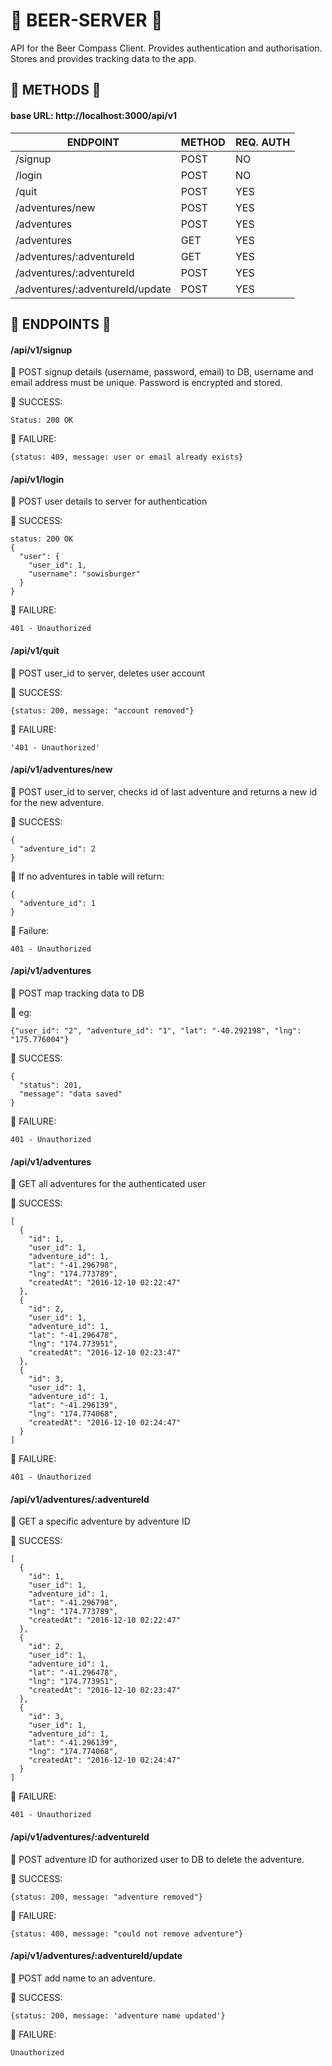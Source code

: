 # :beers: BEER-SERVER :beers:

API for the Beer Compass Client.  Provides authentication and authorisation.  Stores and provides tracking data to the app.

## :beers: METHODS :beers:

#### base URL: http://localhost:3000/api/v1

ENDPOINT | METHOD | REQ. AUTH
---------|--------|----------
/signup | POST | NO
/login | POST | NO
/quit | POST | YES
/adventures/new | POST | YES
/adventures | POST | YES
/adventures | GET | YES
/adventures/:adventureId | GET | YES
/adventures/:adventureId | POST | YES
/adventures/:adventureId/update | POST | YES

## :beers: ENDPOINTS :beers:

#### /api/v1/signup
:beer: POST signup details (username, password, email) to DB, username and email address must be unique.  Password is encrypted and stored.

:beer: SUCCESS:
```
Status: 200 OK
```
:beer: FAILURE:
```
{status: 409, message: user or email already exists}
```

#### /api/v1/login
:beer: POST user details to server for authentication

:beer: SUCCESS:
```
status: 200 OK
{
  "user": {
    "user_id": 1,
    "username": "sowisburger"
  }
}
```
:beer: FAILURE:
```
401 - Unauthorized
```

#### /api/v1/quit
:beer: POST user_id to server, deletes user account

:beer: SUCCESS:
```
{status: 200, message: "account removed"}
```
:beer: FAILURE:
```
'401 - Unauthorized'
```

#### /api/v1/adventures/new
:beer: POST user_id to server, checks id of last adventure and returns a new id for the new adventure.

:beer: SUCCESS:
```
{
  "adventure_id": 2
}
```
:beer: If no adventures in table will return:
```
{
  "adventure_id": 1
}
```
:beer: Failure:
```
401 - Unauthorized
```

#### /api/v1/adventures
:beer: POST map tracking data to DB

:beer: eg:
```
{"user_id": "2", "adventure_id": "1", "lat": "-40.292198", "lng": "175.776004"}
```
:beer: SUCCESS:
```
{
  "status": 201,
  "message": "data saved"
}
```
:beer: FAILURE:
```
401 - Unauthorized
```

#### /api/v1/adventures
:beer: GET all adventures for the authenticated user

:beer: SUCCESS:
```
[
  {
    "id": 1,
    "user_id": 1,
    "adventure_id": 1,
    "lat": "-41.296798",
    "lng": "174.773789",
    "createdAt": "2016-12-10 02:22:47"
  },
  {
    "id": 2,
    "user_id": 1,
    "adventure_id": 1,
    "lat": "-41.296478",
    "lng": "174.773951",
    "createdAt": "2016-12-10 02:23:47"
  },
  {
    "id": 3,
    "user_id": 1,
    "adventure_id": 1,
    "lat": "-41.296139",
    "lng": "174.774068",
    "createdAt": "2016-12-10 02:24:47"
  }
]
```
:beer: FAILURE:
```
401 - Unauthorized
```

#### /api/v1/adventures/:adventureId
:beer: GET a specific adventure by adventure ID

:beer: SUCCESS:
```
[
  {
    "id": 1,
    "user_id": 1,
    "adventure_id": 1,
    "lat": "-41.296798",
    "lng": "174.773789",
    "createdAt": "2016-12-10 02:22:47"
  },
  {
    "id": 2,
    "user_id": 1,
    "adventure_id": 1,
    "lat": "-41.296478",
    "lng": "174.773951",
    "createdAt": "2016-12-10 02:23:47"
  },
  {
    "id": 3,
    "user_id": 1,
    "adventure_id": 1,
    "lat": "-41.296139",
    "lng": "174.774068",
    "createdAt": "2016-12-10 02:24:47"
  }
]
```
:beer: FAILURE:
```
401 - Unauthorized
```

#### /api/v1/adventures/:adventureId
:beer: POST adventure ID for authorized user to DB to delete the adventure.

:beer: SUCCESS:
```
{status: 200, message: "adventure removed"}
```
:beer: FAILURE:
```
{status: 400, message: "could not remove adventure"}
```

#### /api/v1/adventures/:adventureId/update
:beer: POST add name to an adventure.

:beer: SUCCESS:
```
{status: 200, message: 'adventure name updated'}
```
:beer: FAILURE:
```
Unauthorized
```
